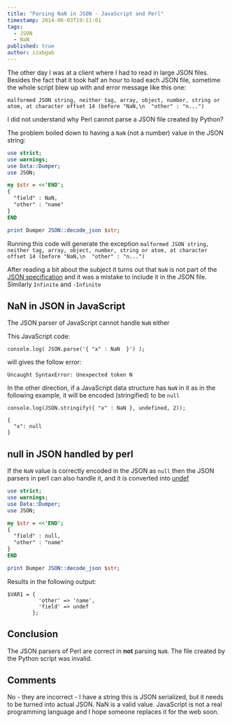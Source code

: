 ```yaml
---
title: "Parsing NaN in JSON - JavaScript and Perl"
timestamp: 2014-06-03T19:11:01
tags:
  - JSON
  - NaN
published: true
author: szabgab
---
```



The other day I was at a client where I had to read in large JSON files.
Besides the fact that it took half an hour to load each JSON file, sometime the whole script blew up with 
and error message like this one:

`malformed JSON string, neither tag, array, object, number, string or atom, at character offset 14 (before "NaN,\n  "other" : "n...")`

I did not understand why Perl cannot parse a JSON file created by Python?


The problem boiled down to having a `NaN` (not a number) value in the JSON string:

```perl
use strict;
use warnings;
use Data::Dumper;
use JSON;

my $str = <<'END';
{
  "field" : NaN,
  "other" : "name"
}
END

print Dumper JSON::decode_json $str;
```

Running this code will generate the exception
`malformed JSON string, neither tag, array, object, number, string or atom, at character offset 14 (before "NaN,\n  "other" : "n...")`

After reading a bit about the subject it turns out that `NaN` is not part of the [JSON specification](http://json.org/)
and it was a mistake to include it in the JSON file. Similarly `Infinite` and `-Infinite`


## NaN in JSON in JavaScript

The JSON parser of JavaScript cannot handle `NaN` either

This JavaScript code:

```
console.log( JSON.parse('{ "x" : NaN  }') );
```

will gives the follow error:

```
Uncaught SyntaxError: Unexpected token N 
```


In the other direction, if a JavaScript data structure has `NaN` in it as in the following example,
it will be encoded (stringified) to be `null`

```
console.log(JSON.stringify({ "x" : NaN }, undefined, 2));
```

```
{
  "x": null
} 
```

## null in JSON handled by perl

If the `NaN` value is correctly encoded in the JSON as `null` then the JSON parsers in perl
can also handle it, and it is converted into [undef](/undef-and-defined-in-perl)

```perl
use strict;
use warnings;
use Data::Dumper;
use JSON;

my $str = <<'END';
{
  "field" : null,
  "other" : "name"
}
END

print Dumper JSON::decode_json $str;
```

Results in the following output:

```
$VAR1 = {
          'other' => 'name',
          'field' => undef
        };
```

## Conclusion

The JSON parsers of Perl are correct in <b>not</b> parsing `NaN`.
The file created by the Python script was invalid.

## Comments

No - they are incorrect - I have a string this is JSON serialized, but it needs to be turned into actual JSON. NaN is a valid value. JavaScript is not a real programming language and I hope someone replaces it for the web soon.

